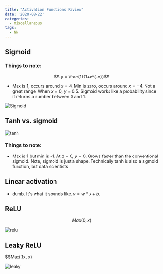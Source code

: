 ```yaml
---
title: "Activation Functions Review"
date: '2020-08-22'
categories:
  - miscellaneous
tags:
  - NN
---
```


## Sigmoid

### Things to note:

$$ y = \frac{1}{1+e^{-x}}$$

- Max is 1, occurs around $x=4$. Min is zero, occurs around $x=-4$. Not a great range. When $x=0$, $y=0.5$. Sigmoid works like a probability since it returns a number between 0 and 1.


![Sigmoid](https://upload.wikimedia.org/wikipedia/commons/thumb/8/88/Logistic-curve.svg/1200px-Logistic-curve.svg.png)

## Tanh vs. sigmoid

![tanh](https://miro.medium.com/max/1190/1*f9erByySVjTjohfFdNkJYQ.jpeg)

### Things to note:

- Max is 1 but min is -1. At $z=0$, $y=0$. Grows faster than the conventional sigmoid. Note, sigmoid is just a shape. Technically tanh is also a sigmoid function, but data scientists 

## Linear activation

- dumb. It's what it sounds like. $y=w*x + b$.

## ReLU

$$Max(0,x)$$

![relu](https://www.researchgate.net/profile/Muhammad_Hamdan9/publication/327435257/figure/fig4/AS:742898131812354@1554132125449/Activation-Functions-ReLU-Tanh-Sigmoid.ppm)

## Leaky ReLU

$$Max(.1x, x)

![leaky](https://i1.wp.com/clay-atlas.com/wp-content/uploads/2019/10/image-37.png?w=640&ssl=1)

